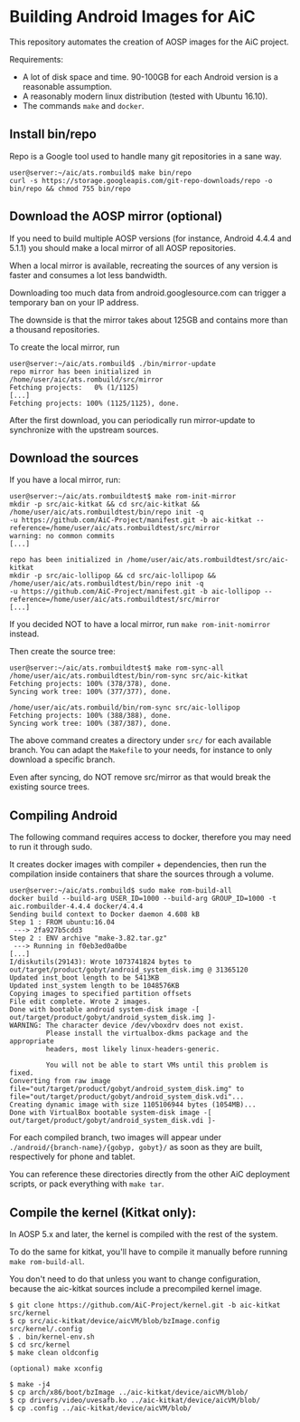 
Building Android Images for AiC
===============================

This repository automates the creation of AOSP images for the AiC project.

Requirements:

 - A lot of disk space and time. 90-100GB for each Android version is a reasonable assumption.
 - A reasonably modern linux distribution (tested with Ubuntu 16.10).
 - The commands `make` and `docker`.


Install bin/repo
----------------

Repo is a Google tool used to handle many git repositories in a sane way.

```
user@server:~/aic/ats.rombuild$ make bin/repo
curl -s https://storage.googleapis.com/git-repo-downloads/repo -o bin/repo && chmod 755 bin/repo
```

Download the AOSP mirror (optional)
-----------------------------------

If you need to build multiple AOSP versions (for instance, Android 4.4.4 and 5.1.1) you should make
a local mirror of all AOSP repositories.

When a local mirror is available, recreating the sources of any version is faster and consumes a lot less bandwidth.

Downloading too much data from android.googlesource.com can trigger a temporary ban on your IP address.

The downside is that the mirror takes about 125GB and contains more than a thousand repositories.

To create the local mirror, run

```
user@server:~/aic/ats.rombuild$ ./bin/mirror-update
repo mirror has been initialized in /home/user/aic/ats.rombuild/src/mirror
Fetching projects:   0% (1/1125)
[...]
Fetching projects: 100% (1125/1125), done.
```

After the first download, you can periodically run mirror-update to synchronize with the upstream sources.


Download the sources
--------------------

If you have a local mirror, run:

```
user@server:~/aic/ats.rombuildtest$ make rom-init-mirror
mkdir -p src/aic-kitkat && cd src/aic-kitkat && /home/user/aic/ats.rombuildtest/bin/repo init -q
-u https://github.com/AiC-Project/manifest.git -b aic-kitkat --reference=/home/user/aic/ats.rombuildtest/src/mirror
warning: no common commits
[...]

repo has been initialized in /home/user/aic/ats.rombuildtest/src/aic-kitkat
mkdir -p src/aic-lollipop && cd src/aic-lollipop && /home/user/aic/ats.rombuildtest/bin/repo init -q
-u https://github.com/AiC-Project/manifest.git -b aic-lollipop --reference=/home/user/aic/ats.rombuildtest/src/mirror
[...]
```

If you decided NOT to have a local mirror, run `make rom-init-nomirror` instead.

Then create the source tree:

```
user@server:~/aic/ats.rombuildtest$ make rom-sync-all
/home/user/aic/ats.rombuildtest/bin/rom-sync src/aic-kitkat
Fetching projects: 100% (378/378), done.
Syncing work tree: 100% (377/377), done.

/home/user/aic/ats.rombuild/bin/rom-sync src/aic-lollipop
Fetching projects: 100% (388/388), done.
Syncing work tree: 100% (387/387), done.
```

The above command creates a directory under `src/` for each available branch.
You can adapt the `Makefile` to your needs, for instance to only download a specific branch.

Even after syncing, do NOT remove src/mirror as that would break the existing source trees.


Compiling Android
-----------------

The following command requires access to docker, therefore you may need to run it through sudo.

It creates docker images with compiler + dependencies, then run the compilation inside containers
that share the sources through a volume.


```
user@server:~/aic/ats.rombuild$ sudo make rom-build-all
docker build --build-arg USER_ID=1000 --build-arg GROUP_ID=1000 -t aic.rombuilder-4.4.4 docker/4.4.4
Sending build context to Docker daemon 4.608 kB
Step 1 : FROM ubuntu:16.04
 ---> 2fa927b5cdd3
Step 2 : ENV archive "make-3.82.tar.gz"
 ---> Running in f0eb3ed0a0be
[...]
I/diskutils(29143): Wrote 1073741824 bytes to out/target/product/gobyt/android_system_disk.img @ 31365120
Updated inst_boot length to be 5413KB
Updated inst_system length to be 1048576KB
Copying images to specified partition offsets
File edit complete. Wrote 2 images.
Done with bootable android system-disk image -[ out/target/product/gobyt/android_system_disk.img ]-
WARNING: The character device /dev/vboxdrv does not exist.
         Please install the virtualbox-dkms package and the appropriate
         headers, most likely linux-headers-generic.

         You will not be able to start VMs until this problem is fixed.
Converting from raw image file="out/target/product/gobyt/android_system_disk.img" to file="out/target/product/gobyt/android_system_disk.vdi"...
Creating dynamic image with size 1105106944 bytes (1054MB)...
Done with VirtualBox bootable system-disk image -[ out/target/product/gobyt/android_system_disk.vdi ]-
```

For each compiled branch, two images will appear under `./android/{branch-name}/{gobyp, gobyt}/` as soon as they are built,
respectively for phone and tablet.

You can reference these directories directly from the other AiC deployment scripts, or pack everything with `make tar`.


Compile the kernel (Kitkat only):
---------------------------------

In AOSP 5.x and later, the kernel is compiled with the rest of the system.

To do the same for kitkat, you'll have to compile it manually before running `make rom-build-all`.

You don't need to do that unless you want to change configuration, because the aic-kitkat
sources include a precompiled kernel image.

```
$ git clone https://github.com/AiC-Project/kernel.git -b aic-kitkat src/kernel
$ cp src/aic-kitkat/device/aicVM/blob/bzImage.config src/kernel/.config
$ . bin/kernel-env.sh
$ cd src/kernel
$ make clean oldconfig

(optional) make xconfig

$ make -j4
$ cp arch/x86/boot/bzImage ../aic-kitkat/device/aicVM/blob/
$ cp drivers/video/uvesafb.ko ../aic-kitkat/device/aicVM/blob/
$ cp .config ../aic-kitkat/device/aicVM/blob/
```

